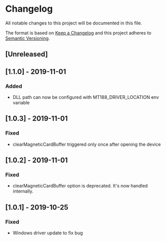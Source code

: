 # Changelog

All notable changes to this project will be documented in this file.

The format is based on [Keep a Changelog](http://keepachangelog.com/en/1.0.0/)
and this project adheres to [Semantic Versioning](http://semver.org/spec/v2.0.0.html).

## [Unreleased]

## [1.1.0] - 2019-11-01
### Added
- DLL path can now be configured with MT188_DRIVER_LOCATION env variable

## [1.0.3] - 2019-11-01
### Fixed
- clearMagneticCardBuffer triggered only once after opening the device

## [1.0.2] - 2019-11-01
### Fixed
- clearMagneticCardBuffer option is deprecated. It's now handled internally.

## [1.0.1] - 2019-10-25
### Fixed
- Windows driver update to fix bug
